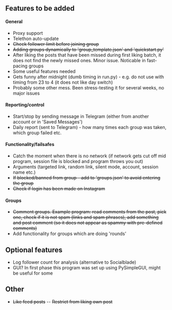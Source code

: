## Features to be added

#### General
- Proxy support
- Telethon auto-update
- ~~Check follower limit before joining group~~
- ~~Adding groups dynamically to 'group_template.json' and 'quickstart.py'~~
- After liking the posts that have been missed during first liking batch, it does not find the newly missed ones. Minor issue. Noticable in fast-pacing groups
- Some useful features needed
- Gets funny after midnight (dumb timing in run.py) - e.g. do not use with timing from 23 to 4 (it does not like day switch)
- Probably some other mess. Been stress-testing it for several weeks, no major issues

#### Reporting/control
- Start/stop by sending message in Telegram (either from another account or in 'Saved Messages')
- Daily report (sent to Telegram) - how many times each group was taken, which group failed etc.

#### Functionality/failsafes
- Catch the moment when there is no network (if network gets cut off mid program, session file is blocked and program throws you out)
- Arguments (targeted link, random link, silent mode, account, session name etc.)
- ~~If blocked/banned from group - add to 'groups.json' to avoid entering the group~~
- ~~Check if login has been made on Instagram~~

#### Groups
- ~~Comment groups. Example program: read comments from the post, pick one, check if it is not spam (links and spam phrases), add something and post comment (so it does not appear as spammy with pre-defined comments)~~
- Add functionality for groups which are doing 'rounds'


## Optional features

- Log follower count for analysis (alternative to Socialblade)
- GUI? In first phase this program was set up using PySimpleGUI, might be useful for some

## Other

- ~~Like feed posts~~
-- ~~Restrict from liking own post~~

